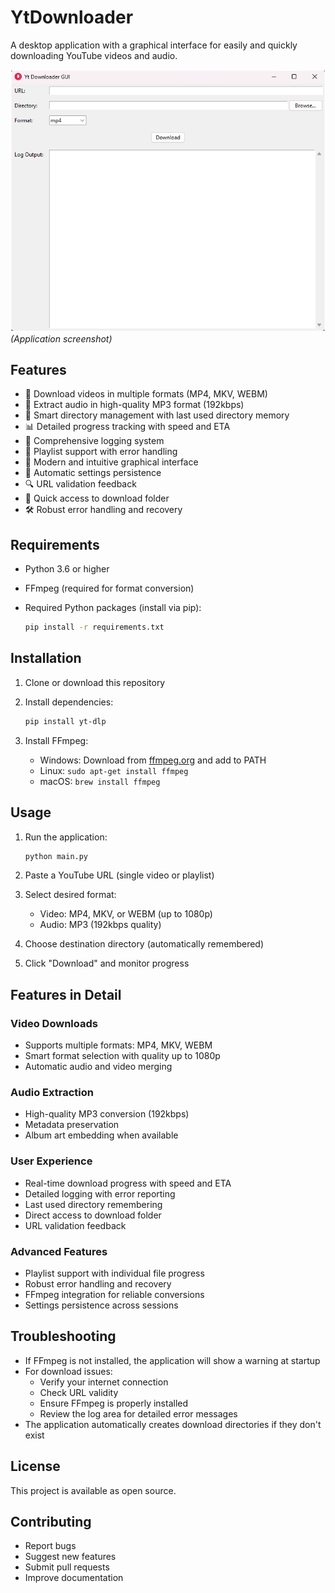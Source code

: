 # YtDownloader

A desktop application with a graphical interface for easily and quickly downloading YouTube videos and audio.

![YtDownloader GUI](screenshots/app.png) *(Application screenshot)*

## Features

- 🎥 Download videos in multiple formats (MP4, MKV, WEBM)
- 🎵 Extract audio in high-quality MP3 format (192kbps)
- 📁 Smart directory management with last used directory memory
- 📊 Detailed progress tracking with speed and ETA
- 📝 Comprehensive logging system
- 🔄 Playlist support with error handling
- 🎨 Modern and intuitive graphical interface
- 💾 Automatic settings persistence
- 🔍 URL validation feedback
- 📂 Quick access to download folder
- 🛠️ Robust error handling and recovery

## Requirements

- Python 3.6 or higher
- FFmpeg (required for format conversion)
- Required Python packages (install via pip):

  ```bash
  pip install -r requirements.txt
  ```

## Installation

1. Clone or download this repository
2. Install dependencies:

   ```bash
   pip install yt-dlp
   ```

3. Install FFmpeg:
   - Windows: Download from [ffmpeg.org](https://ffmpeg.org/download.html) and add to PATH
   - Linux: `sudo apt-get install ffmpeg`
   - macOS: `brew install ffmpeg`

## Usage

1. Run the application:

   ```bash
   python main.py
   ```

2. Paste a YouTube URL (single video or playlist)
3. Select desired format:
   - Video: MP4, MKV, or WEBM (up to 1080p)
   - Audio: MP3 (192kbps quality)
4. Choose destination directory (automatically remembered)
5. Click "Download" and monitor progress

## Features in Detail

### Video Downloads

- Supports multiple formats: MP4, MKV, WEBM
- Smart format selection with quality up to 1080p
- Automatic audio and video merging

### Audio Extraction

- High-quality MP3 conversion (192kbps)
- Metadata preservation
- Album art embedding when available

### User Experience

- Real-time download progress with speed and ETA
- Detailed logging with error reporting
- Last used directory remembering
- Direct access to download folder
- URL validation feedback

### Advanced Features

- Playlist support with individual file progress
- Robust error handling and recovery
- FFmpeg integration for reliable conversions
- Settings persistence across sessions

## Troubleshooting

- If FFmpeg is not installed, the application will show a warning at startup
- For download issues:
  - Verify your internet connection
  - Check URL validity
  - Ensure FFmpeg is properly installed
  - Review the log area for detailed error messages
- The application automatically creates download directories if they don't exist

## License

This project is available as open source.

## Contributing

- Report bugs
- Suggest new features
- Submit pull requests
- Improve documentation
